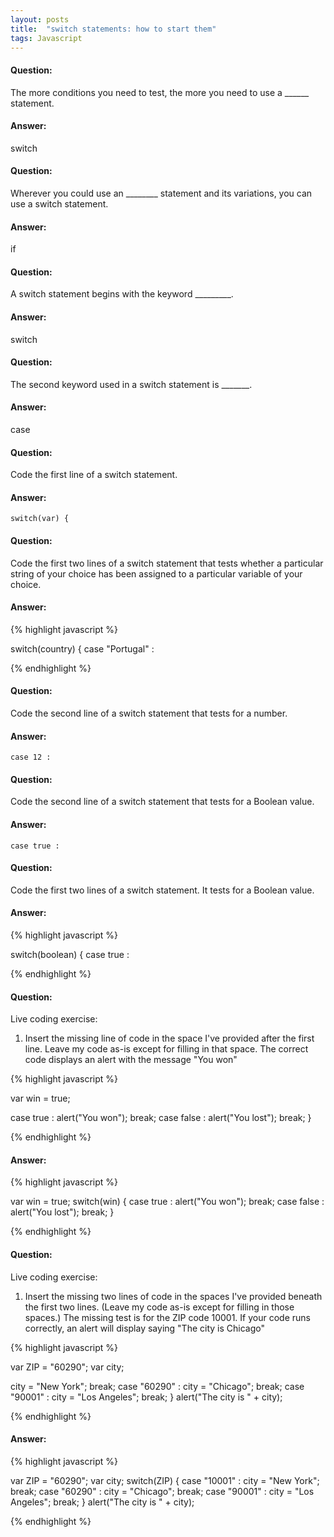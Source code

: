 ```yaml
---
layout: posts
title:  "switch statements: how to start them"
tags: Javascript
---
```


#### Question:
The more conditions you need to test, the more you need to use a ______ statement.

#### Answer:
switch

#### Question:
Wherever you could use an ________ statement and its variations, you can use a switch statement.

#### Answer:
if

#### Question:
A switch statement begins with the keyword _________.

#### Answer:
switch

#### Question:
The second keyword used in a switch statement is _______.

#### Answer:
case

#### Question:
Code the first line of a switch statement.

#### Answer:
`switch(var) {`

#### Question:
Code the first two lines of a switch statement that tests whether a particular string of your choice has been assigned to a particular variable of your choice.

#### Answer:
{% highlight javascript %}

switch(country) {
case "Portugal" :

{% endhighlight %}

#### Question:
Code the second line of a switch statement that tests for a number.

#### Answer:
`case 12 :`

#### Question:
Code the second line of a switch statement that tests for a Boolean value.

#### Answer:
`case true :`

#### Question:
Code the first two lines of a switch statement. It tests for a Boolean value.

#### Answer:
{% highlight javascript %}

switch(boolean) {
case true :

{% endhighlight %}

#### Question:
Live coding exercise:
1) Insert the missing line of code in the space I've provided after the first line. Leave my code as-is except for filling in that space. The correct code displays an alert with the message "You won"

{% highlight javascript %}

var win = true;

case true :
  alert("You won");
  break;
case false :
  alert("You lost");
  break;
}

{% endhighlight %}


#### Answer:
{% highlight javascript %}

var win = true;
switch(win) {
case true :
  alert("You won");
  break;
case false :
  alert("You lost");
  break;
}

{% endhighlight %}

#### Question:
Live coding exercise:
1) Insert the missing two lines of code in the spaces I've provided beneath the first two lines. (Leave my code as-is except for filling in those spaces.) The missing test is for the ZIP code 10001. If your code runs correctly, an alert will display saying "The city is Chicago"

{% highlight javascript %}

var ZIP = "60290";
var city;


  city = "New York";
  break;
case "60290" :
  city = "Chicago";
  break;
case "90001" :
  city = "Los Angeles";
  break;
}
alert("The city is " + city);

{% endhighlight %}

#### Answer:
{% highlight javascript %}

var ZIP = "60290";
var city;
switch(ZIP) {
case "10001" :
  city = "New York";
  break;
case "60290" :
  city = "Chicago";
  break;
case "90001" :
  city = "Los Angeles";
  break;
}
alert("The city is " + city);

{% endhighlight %}
